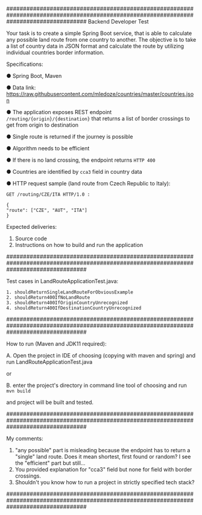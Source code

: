 ########################################################################################################################################
Backend Developer Test

Your task is to create a simple Spring Boot service, that is able to calculate any possible land
route from one country to another. The objective is to take a list of country data in JSON format
and calculate the route by utilizing individual countries border information.

Specifications:

● Spring Boot, Maven

● Data link: https://raw.githubusercontent.com/mledoze/countries/master/countries.json

● The application exposes REST endpoint `/routing/{origin}/{destination}` that returns a list of border crossings to get from origin to destination

● Single route is returned if the journey is possible

● Algorithm needs to be efficient

● If there is no land crossing, the endpoint returns `HTTP 400`

● Countries are identified by `cca3` field in country data

● HTTP request sample (land route from Czech Republic to Italy):

`GET /routing/CZE/ITA HTTP/1.0 :`
```
{
"route": ["CZE", "AUT", "ITA"]
}
```
Expected deliveries:
1. Source code
2. Instructions on how to build and run the application

########################################################################################################################################

Test cases in LandRouteApplicationTest.java:
```
1. shouldReturnSingleLandRouteForObviousExample
2. shouldReturn400IfNoLandRoute
3. shouldReturn400IfOriginCountryUnrecognized
4. shouldReturn400IfDestinationCountryUnrecognized
```


########################################################################################################################################

How to run (Maven and JDK11 required): 

A. Open the project in IDE of choosing (copying with maven and spring) and run LandRouteApplicationTest.java

or

B. enter the project's directory in command line tool of choosing and run
`mvn build`

and project will be built and tested.

########################################################################################################################################

My comments:

1. "any possible" part is misleading because the endpoint has to return a "single" land route.
   Does it mean shortest, first found or random? I see the "efficient" part but still...
2. You provided explanation for "cca3" field but none for field with border crossings.
3. Shouldn't you know how to run a project in strictly specified tech stack?

########################################################################################################################################